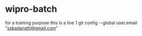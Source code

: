 # wipro-batch
for a training purpose
this is a line 1
git config --global user.email "ssbadanatti@gmail.com"

